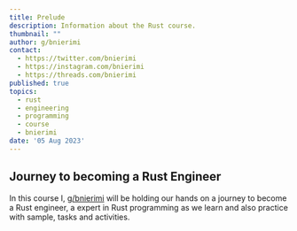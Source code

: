 ```yaml
---
title: Prelude
description: Information about the Rust course.
thumbnail: ""
author: g/bnierimi
contact:
  - https://twitter.com/bnierimi
  - https://instagram.com/bnierimi
  - https://threads.com/bnierimi
published: true
topics:
  - rust
  - engineering
  - programming
  - course
  - bnierimi
date: '05 Aug 2023'
---
```


## Journey to becoming a Rust Engineer
In this course I, [g/bnierimi](https://bnierimi.vercel.app) will be holding our hands on a journey to become a Rust engineer, a expert in Rust programming as we learn and also practice with sample, tasks and activities.